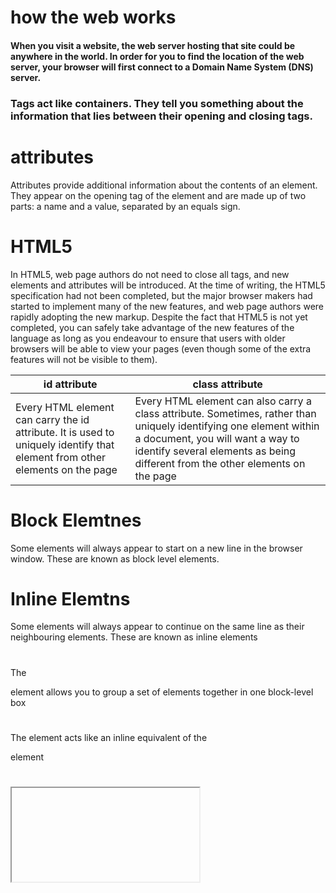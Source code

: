 # how the web works
#### When you visit a website, the web server hosting that site could be anywhere in the world. In order for you to find the location of the web server, your browser will first connect to a Domain Name System (DNS) server.

### Tags act like containers. They tell you something about the information that lies between their opening and closing tags.

# attributes
Attributes provide additional information about the contents of an element. They appear on the opening tag of the element and are made up of two parts: a name and a value, separated by an equals sign.

# HTML5
In HTML5, web page authors do not need to close all tags, and new elements and attributes will be introduced. At the time of writing, the HTML5 specification had not been completed, but the major browser makers had started to implement many of the new features, and web page authors were rapidly adopting the new markup.
Despite the fact that HTML5 is not yet completed, you can safely take advantage of the new features of the language as long as you endeavour to ensure that users with older browsers will be able to view your pages (even though some of the extra features will not be visible to them).

id attribute | class attribute 
-------------|----------------
Every HTML element can carry the id attribute. It is used to uniquely identify that element from other elements on the page | Every HTML element can also carry a class attribute. Sometimes, rather than uniquely identifying one element within a document, you will want a way to identify several elements as being different from the other elements on the page

# Block Elemtnes
Some elements will always appear to start on a new line in the browser window. These are known as block level elements.

# Inline Elemtns 
Some elements will always appear to continue on the same line as their neighbouring elements. These are known as inline elements

# <div>
The <div> element allows you to group a set of elements together in one block-level box

# <span>
The <span> element acts like an inline equivalent of the <div> element

# <iframe>
An iframe is like a little window that has been cut into your page — and in that window you can see another page. The term iframe is an abbreviation of inline frame.
  
# <meta>
The <meta> element lives inside the <head> element and contains information about that web page.

# <nav>
The <nav> element is used to contain the major navigational blocks on the site such as the primary site navigation.
  
# <article>
The <article> element acts as a container for any section of a page that could stand alone and potentially be syndicated.

# <aside>
The <aside> element has two purposes, depending on whether it is inside an <article> element or not.

# <section>
The <section> element groups related content together, and typically each section would have its own heading.
  
# <hgroup>
The purpose of the <hgroup> element is to group together a set of one or more <h1> through <h6> elements so that they are treated as one single heading.
  
# <figure>
 It can be used to contain any content that is referenced from the main flow of an article (not just images)
  
#  <figcaption>
 provides a text decription for the content of the <figure> element.
 
# WireFrames
A wireframe is a simple sketch of the key information that needs to go on each page of a site. It shows the hierarchy of the information and how much space it might require.

# Process & Design:-
1. It's important to understand who your target audience  X is, why they would come to your site, what information they want to find and when they are likely to return.
2. Site maps allow you to plan the structure of a site
3. Wireframes allow you to organize the information that will need to go on each page.
4. Design is about communication. Visual hierarchy helps visitors understand what you are trying to tell them.
5. You can differentiate between pieces of information using size, color, and style.
6. You can use grouping and similarity to help simplify the information you present.

# What is script?
A script is a series of instructions that a computer can follow to achieve a goal. 

# Objects(Things)
In computer programming, each physical thing in the world can be represented as an **object**.

Each object can have its own: 
1. Properties
2. Events
3. Methods
Together they create a working model of that object.

# Events 
In the real world, people interact with objects. These interactions can change the values of the properties in these objects.

# METHODS
Methods represent things people need to do with objects. They can retrieve or update the values of an object's properties.





  



